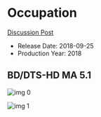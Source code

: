 # Occupation

[Discussion Post](https://www.avsforum.com/threads/bass-eq-for-filtered-movies.2995212/post-56835808)

* Release Date: 2018-09-25
* Production Year: 2018

## BD/DTS-HD MA 5.1

![img 0](https://fanart.tv/fanart/movies/503346/moviethumb/occupation-5ad5a7ba35f42.jpg)

![img 1](https://i.imgur.com/dJWl8oU.png)

